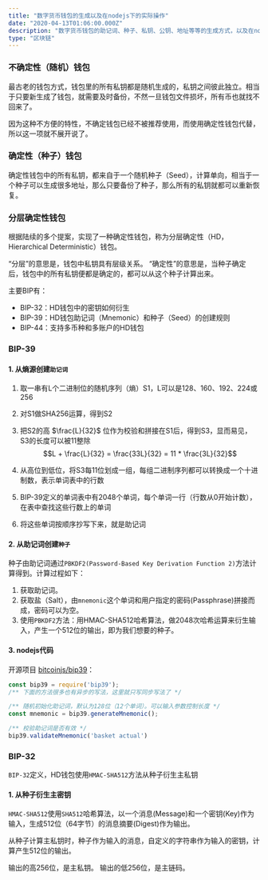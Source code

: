 ```yaml
---
title: "数字货币钱包的生成以及在nodejs下的实际操作"
date: "2020-04-13T01:06:00.000Z"
description: "数字货币钱包的助记词、种子、私钥、公钥、地址等等的生成方式，以及在nodejs下的实际操作"
type: "区块链"
---
```


### 不确定性（随机）钱包
最古老的钱包方式，钱包里的所有私钥都是随机生成的，私钥之间彼此独立。相当于只要新生成了钱包，就需要及时备份，不然一旦钱包文件损坏，所有币也就找不回来了。

因为这种不方便的特性，不确定钱包已经不被推荐使用，而使用确定性钱包代替，所以这一项就不展开说了。

### 确定性（种子）钱包
确定性钱包中的所有私钥，都来自于一个随机种子（Seed），计算单向，相当于一个种子可以生成很多地址，那么只要备份了种子，那么所有的私钥就都可以重新恢复。

### 分层确定性钱包
根据陆续的多个提案，实现了一种确定性钱包，称为分层确定性（HD，Hierarchical Deterministic）钱包。

“分层”的意思是，钱包中私钥具有层级关系。
“确定性”的意思是，当种子确定后，钱包中的所有私钥便都是确定的，都可以从这个种子计算出来。

主要BIP有：
* BIP-32：HD钱包中的密钥如何衍生
* BIP-39：HD钱包助记词（Mnemonic）和种子（Seed）的创建规则
* BIP-44：支持多币种和多账户的HD钱包

### BIP-39

#### 1. 从熵源创建`助记词`
1. 取一串有L个二进制位的随机序列（熵）S1，L可以是128、160、192、224或256
2. 对S1做SHA256运算，得到S2
3. 把S2的高 $\frac{L}{32}$ 位作为校验和拼接在S1后，得到S3，显而易见，S3的长度可以被11整除
$$L + \frac{L}{32} = \frac{33L}{32} = 11 * \frac{3L}{32}$$

4. 从高位到低位，将S3每11位划成一组，每组二进制序列都可以转换成一个十进制数，表示单词表中的行数
5. BIP-39定义的单词表中有2048个单词，每个单词一行（行数从0开始计数），在表中查找这些行数上的单词
6. 将这些单词按顺序抄写下来，就是助记词

#### 2. 从助记词创建`种子`
种子由助记词通过`PBKDF2(Password-Based Key Derivation Function 2)`方法计算得到。计算过程如下：
1. 获取助记词。
2. 获取盐（Salt），由`mnemonic`这个单词和用户指定的密码(Passphrase)拼接而成，密码可以为空。
3. 使用`PBKDF2`方法：用HMAC-SHA512哈希算法，做2048次哈希运算来衍生输入，产生一个512位的输出，即为我们想要的种子。

#### 3. nodejs代码
开源项目 [bitcoinjs/bip39](https://github.com/bitcoinjs/bip39)：
```javascript
const bip39 = require('bip39');
/** 下面的方法很多也有异步的写法，这里就只写同步写法了 */

/** 随机初始化助记词，默认为128位（12个单词）。可以输入参数控制长度 */
const mnemonic = bip39.generateMnemonic();

/** 校验助记词是否有效 */
bip39.validateMnemonic('basket actual')
```

### BIP-32
`BIP-32`定义，HD钱包使用`HMAC-SHA512`方法从种子衍生主私钥

#### 1. 从种子衍生主密钥
`HMAC-SHA512`使用`SHA512`哈希算法，以一个消息(Message)和一个密钥(Key)作为输入，生成512位（64字节）的消息摘要(Digest)作为输出。

从种子计算主私钥时，种子作为输入的消息，自定义的字符串作为输入的密钥，计算产生512位的输出。

输出的高256位，是主私钥。
输出的低256位，是主链码。